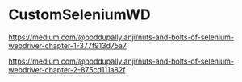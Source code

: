 # CustomSeleniumWD

https://medium.com/@boddupally.anji/nuts-and-bolts-of-selenium-webdriver-chapter-1-377f913d75a7

https://medium.com/@boddupally.anji/nuts-and-bolts-of-selenium-webdriver-chapter-2-875cd111a82f
